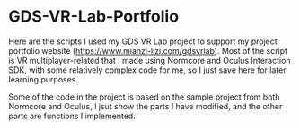 # GDS-VR-Lab-Portfolio

Here are the scripts I used my GDS VR Lab project to support my project portfolio website (https://www.mianzi-lizi.com/gdsvrlab). Most of the script is VR multiplayer-related that I made using Normcore and Oculus Interaction SDK, with some relatively complex code for me, so I just save here for later learning purposes.

Some of the code in the project is based on the sample project from both Normcore and Oculus, I jsut show the parts I have modified, and the other parts are functions I implemented.
